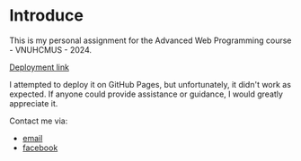 # Introduce
This is my personal assignment for the Advanced Web Programming course - VNUHCMUS - 2024.

[Deployment link](https://tic-tac-toe-21120262.netlify.app/)

I attempted to deploy it on GitHub Pages, but unfortunately, it didn't work as expected. If anyone could provide assistance or guidance, I would greatly appreciate it.

Contact me via:
  - [email](mailto:huukhangtc@gmail.com)
  - [facebook](https://www.facebook.com/sabochee/)